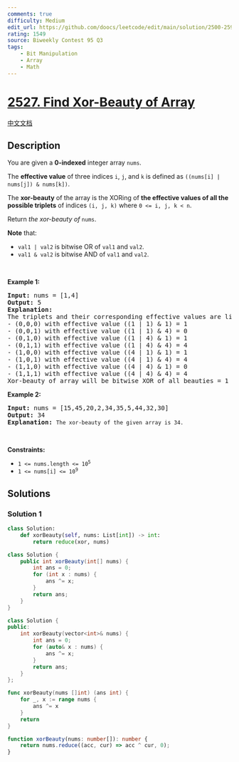```yaml
---
comments: true
difficulty: Medium
edit_url: https://github.com/doocs/leetcode/edit/main/solution/2500-2599/2527.Find%20Xor-Beauty%20of%20Array/README_EN.md
rating: 1549
source: Biweekly Contest 95 Q3
tags:
    - Bit Manipulation
    - Array
    - Math
---
```


# [2527. Find Xor-Beauty of Array](https://leetcode.com/problems/find-xor-beauty-of-array)

[中文文档](/solution/2500-2599/2527.Find%20Xor-Beauty%20of%20Array/README.md)

## Description

<p>You are given a <strong>0-indexed</strong> integer array <code>nums</code>.</p>

<p>The <strong>effective value</strong> of three indices <code>i</code>, <code>j</code>, and <code>k</code> is defined as <code>((nums[i] | nums[j]) &amp; nums[k])</code>.</p>

<p>The <strong>xor-beauty</strong> of the array is the XORing of <strong>the effective values of all the possible triplets</strong> of indices <code>(i, j, k)</code> where <code>0 &lt;= i, j, k &lt; n</code>.</p>

<p>Return <em>the xor-beauty of</em> <code>nums</code>.</p>

<p><strong>Note</strong> that:</p>

<ul>
	<li><code>val1 | val2</code> is bitwise OR of <code>val1</code> and <code>val2</code>.</li>
	<li><code>val1 &amp; val2</code> is bitwise AND of <code>val1</code> and <code>val2</code>.</li>
</ul>

<p>&nbsp;</p>
<p><strong class="example">Example 1:</strong></p>

<pre>
<strong>Input:</strong> nums = [1,4]
<strong>Output:</strong> 5
<strong>Explanation:</strong> 
The triplets and their corresponding effective values are listed below:
- (0,0,0) with effective value ((1 | 1) &amp; 1) = 1
- (0,0,1) with effective value ((1 | 1) &amp; 4) = 0
- (0,1,0) with effective value ((1 | 4) &amp; 1) = 1
- (0,1,1) with effective value ((1 | 4) &amp; 4) = 4
- (1,0,0) with effective value ((4 | 1) &amp; 1) = 1
- (1,0,1) with effective value ((4 | 1) &amp; 4) = 4
- (1,1,0) with effective value ((4 | 4) &amp; 1) = 0
- (1,1,1) with effective value ((4 | 4) &amp; 4) = 4 
Xor-beauty of array will be bitwise XOR of all beauties = 1 ^ 0 ^ 1 ^ 4 ^ 1 ^ 4 ^ 0 ^ 4 = 5.</pre>

<p><strong class="example">Example 2:</strong></p>

<pre>
<strong>Input:</strong> nums = [15,45,20,2,34,35,5,44,32,30]
<strong>Output:</strong> 34
<strong>Explanation:</strong> <code>The xor-beauty of the given array is 34.</code>
</pre>

<p>&nbsp;</p>
<p><strong>Constraints:</strong></p>

<ul>
	<li><code>1 &lt;= nums.length&nbsp;&lt;= 10<sup>5</sup></code></li>
	<li><code>1 &lt;= nums[i] &lt;= 10<sup>9</sup></code></li>
</ul>

## Solutions

### Solution 1

<!-- tabs:start -->

```python
class Solution:
    def xorBeauty(self, nums: List[int]) -> int:
        return reduce(xor, nums)
```

```java
class Solution {
    public int xorBeauty(int[] nums) {
        int ans = 0;
        for (int x : nums) {
            ans ^= x;
        }
        return ans;
    }
}
```

```cpp
class Solution {
public:
    int xorBeauty(vector<int>& nums) {
        int ans = 0;
        for (auto& x : nums) {
            ans ^= x;
        }
        return ans;
    }
};
```

```go
func xorBeauty(nums []int) (ans int) {
	for _, x := range nums {
		ans ^= x
	}
	return
}
```

```ts
function xorBeauty(nums: number[]): number {
    return nums.reduce((acc, cur) => acc ^ cur, 0);
}
```

<!-- tabs:end -->

<!-- end -->

